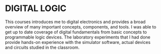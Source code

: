 # DIGITAL LOGIC

This courses introduces me to digital electronics and provides a broad overview of many important concepts, components, and tools. I was able to get up to date coverage of digital fundamentals from basic concepts to programmable logic devices. The laboratory experiments that I had done provide hands-on experience with the simulator software, actual devices and circuits studied in the classroom.
